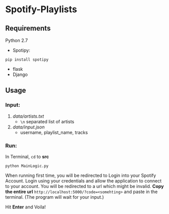 # Spotify-Playlists

## Requirements
Python 2.7
* Spotipy: 
```
pip install spotipy
```

* flask
* Django

## Usage
### Input:
1. *data/artists.txt*
	* `\n` separated list of artists
2. *data/input.json*
	* username, playlist_name, tracks

### Run:
In Terminal, `cd` to **src**

`python MainLogic.py`

When running first time, you will be redirected to Login into your Spotify Account. Login using your credentials and allow the application to connect to your account.
You will be redirected to a url which might be invalid. 
**Copy the entire url**
`http://localhost:5000/?code=<somehting>`
and paste in the terminal. (The program will wait for your input.)

Hit **Enter** and Voila!
